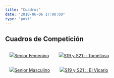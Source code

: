 ```yaml
---
title: "Cuadros"
date: "2018-06-06 17:00:00"
type: "post"
---
```


## Cuadros de Competición

<a style="display: inline-block; margin: 1em;" href="cuadro-regional-senior-femenino-2017.pdf">
<img src="http://www.advmiguelturra.org/img/icon-pdf.svg"/>Senior Femenino
</a>
<a style="display: inline-block; margin: 1em;" href="cuadro-regional-sub-19-21-tomelloso-2017.pdf">
<img src="http://www.advmiguelturra.org/img/icon-pdf.svg"/>S19 y S21 :: Tomelloso
</a>

<a style="display: inline-block; margin: 1em;" href="cuadro-regional-senior-masculino-2017.pdf">
<img src="http://www.advmiguelturra.org/img/icon-pdf.svg"/>Senior Masculino
</a>
<a style="display: inline-block; margin: 1em;" href="cuadro-regional-sub-19-21-vicario-2017.pdf">
<img src="http://www.advmiguelturra.org/img/icon-pdf.svg"/>S19 y S21 :: El Vicario
</a>
